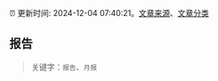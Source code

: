 :alarm_clock: 更新时间: 2024-12-04 07:40:21。[文章来源](/README.md)、[文章分类](/TAGS.md)

## 报告


> 关键字：`报告`、`月报`



